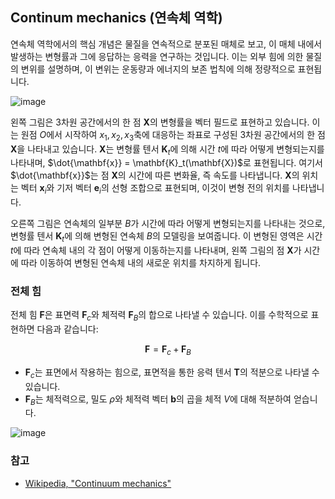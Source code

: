 ## Continum mechanics (연속체 역학)
연속체 역학에서의 핵심 개념은 물질을 연속적으로 분포된 매체로 보고, 이 매체 내에서 발생하는 변형률과 그에 응답하는 응력을 연구하는 것입니다. 이는 외부 힘에 의한 물질의 변위를 설명하며, 이 변위는 운동량과 에너지의 보존 법칙에 의해 정량적으로 표현됩니다.

![image](https://github.com/kbmhansungb/kbmhansungb.github.io/assets/56149613/65883958-1921-4ef9-b660-ac0bbb50ddee)

왼쪽 그림은 3차원 공간에서의 한 점 $\mathbf{X}$의 변형률을 벡터 필드로 표현하고 있습니다. 이는 원점 $O$에서 시작하여 $x_1, x_2, x_3$축에 대응하는 좌표로 구성된 3차원 공간에서의 한 점 $\mathbf{X}$을 나타내고 있습니다. $\mathbf{X}$는 변형률 텐서 $\mathbf{K}_t$에 의해 시간 $t$에 따라 어떻게 변형되는지를 나타내며, $\dot{\mathbf{x}} = \mathbf{K}_t(\mathbf{X})$로 표현됩니다. 여기서 $\dot{\mathbf{x}}$는 점 $\mathbf{X}$의 시간에 따른 변화율, 즉 속도를 나타냅니다. $\mathbf{X}$의 위치는 벡터 $\mathbf{x}_i$와 기저 벡터 $\mathbf{e}_i$의 선형 조합으로 표현되며, 이것이 변형 전의 위치를 나타냅니다.

오른쪽 그림은 연속체의 일부분 $B$가 시간에 따라 어떻게 변형되는지를 나타내는 것으로, 변형률 텐서 $\mathbf{K}_t$에 의해 변형된 연속체 $B$의 모델링을 보여줍니다. 이 변형된 영역은 시간 $t$에 따라 연속체 내의 각 점이 어떻게 이동하는지를 나타내며, 왼쪽 그림의 점 $\mathbf{X}$가 시간에 따라 이동하여 변형된 연속체 내의 새로운 위치를 차지하게 됩니다.

### 전체 힘

전체 힘 $\mathbf{F}$은 표면력 $\mathbf{F}_c$와 체적력 $\mathbf{F}_B$의 합으로 나타낼 수 있습니다. 이를 수학적으로 표현하면 다음과 같습니다:

$$ \mathbf{F} = \mathbf{F}_c + \mathbf{F}_B $$

- $\mathbf{F}_c$는 표면에서 작용하는 힘으로, 표면적을 통한 응력 텐서 $\mathbf{T}$의 적분으로 나타낼 수 있습니다.
- $\mathbf{F}_B$는 체적력으로, 밀도 $\rho$와 체적력 벡터 $\mathbf{b}$의 곱을 체적 $V$에 대해 적분하여 얻습니다.



![image](https://github.com/kbmhansungb/kbmhansungb.github.io/assets/56149613/5f868b9d-f32d-4cc5-b917-70c54ec1dd98)


### 참고
* [Wikipedia, "Continuum mechanics"](https://en.wikipedia.org/wiki/Continuum_mechanics#:~:text=A%20solid%20is%20a%20deformable%20body%20that%20possesses%20shear%20strength%2C%20sc.%20a%20solid%20can%20support%20shear%20forces%20%28forces%20parallel%20to,shear%20forces.) 
